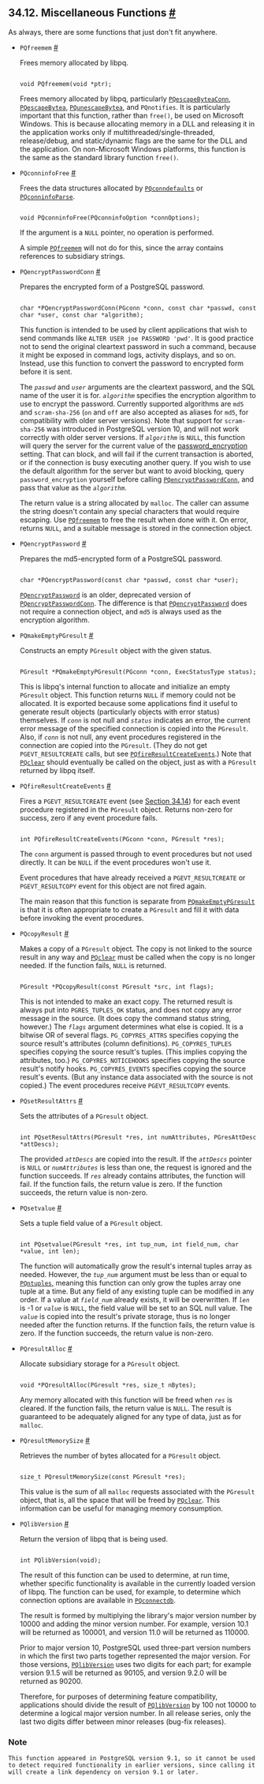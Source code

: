 ## 34.12. Miscellaneous Functions [#](#LIBPQ-MISC)

As always, there are some functions that just don't fit anywhere.

* `PQfreemem` [#](#LIBPQ-PQFREEMEM)

    Frees memory allocated by libpq.

    ```

    void PQfreemem(void *ptr);
    ```

    Frees memory allocated by libpq, particularly [`PQescapeByteaConn`](libpq-exec.html#LIBPQ-PQESCAPEBYTEACONN), [`PQescapeBytea`](libpq-exec.html#LIBPQ-PQESCAPEBYTEA), [`PQunescapeBytea`](libpq-exec.html#LIBPQ-PQUNESCAPEBYTEA), and `PQnotifies`. It is particularly important that this function, rather than `free()`, be used on Microsoft Windows. This is because allocating memory in a DLL and releasing it in the application works only if multithreaded/single-threaded, release/debug, and static/dynamic flags are the same for the DLL and the application. On non-Microsoft Windows platforms, this function is the same as the standard library function `free()`.

* `PQconninfoFree` [#](#LIBPQ-PQCONNINFOFREE)

    Frees the data structures allocated by [`PQconndefaults`](libpq-connect.html#LIBPQ-PQCONNDEFAULTS) or [`PQconninfoParse`](libpq-connect.html#LIBPQ-PQCONNINFOPARSE).

    ```

    void PQconninfoFree(PQconninfoOption *connOptions);
    ```

    If the argument is a `NULL` pointer, no operation is performed.

    A simple [`PQfreemem`](libpq-misc.html#LIBPQ-PQFREEMEM) will not do for this, since the array contains references to subsidiary strings.

* `PQencryptPasswordConn` [#](#LIBPQ-PQENCRYPTPASSWORDCONN)

    Prepares the encrypted form of a PostgreSQL password.

    ```

    char *PQencryptPasswordConn(PGconn *conn, const char *passwd, const char *user, const char *algorithm);
    ```

    This function is intended to be used by client applications that wish to send commands like `ALTER USER joe PASSWORD 'pwd'`. It is good practice not to send the original cleartext password in such a command, because it might be exposed in command logs, activity displays, and so on. Instead, use this function to convert the password to encrypted form before it is sent.

    The *`passwd`* and *`user`* arguments are the cleartext password, and the SQL name of the user it is for. *`algorithm`* specifies the encryption algorithm to use to encrypt the password. Currently supported algorithms are `md5` and `scram-sha-256` (`on` and `off` are also accepted as aliases for `md5`, for compatibility with older server versions). Note that support for `scram-sha-256` was introduced in PostgreSQL version 10, and will not work correctly with older server versions. If *`algorithm`* is `NULL`, this function will query the server for the current value of the [password\_encryption](runtime-config-connection.html#GUC-PASSWORD-ENCRYPTION) setting. That can block, and will fail if the current transaction is aborted, or if the connection is busy executing another query. If you wish to use the default algorithm for the server but want to avoid blocking, query `password_encryption` yourself before calling [`PQencryptPasswordConn`](libpq-misc.html#LIBPQ-PQENCRYPTPASSWORDCONN), and pass that value as the *`algorithm`*.

    The return value is a string allocated by `malloc`. The caller can assume the string doesn't contain any special characters that would require escaping. Use [`PQfreemem`](libpq-misc.html#LIBPQ-PQFREEMEM) to free the result when done with it. On error, returns `NULL`, and a suitable message is stored in the connection object.

* `PQencryptPassword` [#](#LIBPQ-PQENCRYPTPASSWORD)

    Prepares the md5-encrypted form of a PostgreSQL password.

    ```

    char *PQencryptPassword(const char *passwd, const char *user);
    ```

    [`PQencryptPassword`](libpq-misc.html#LIBPQ-PQENCRYPTPASSWORD) is an older, deprecated version of [`PQencryptPasswordConn`](libpq-misc.html#LIBPQ-PQENCRYPTPASSWORDCONN). The difference is that [`PQencryptPassword`](libpq-misc.html#LIBPQ-PQENCRYPTPASSWORD) does not require a connection object, and `md5` is always used as the encryption algorithm.

* `PQmakeEmptyPGresult` [#](#LIBPQ-PQMAKEEMPTYPGRESULT)

    Constructs an empty `PGresult` object with the given status.

    ```

    PGresult *PQmakeEmptyPGresult(PGconn *conn, ExecStatusType status);
    ```

    This is libpq's internal function to allocate and initialize an empty `PGresult` object. This function returns `NULL` if memory could not be allocated. It is exported because some applications find it useful to generate result objects (particularly objects with error status) themselves. If *`conn`* is not null and *`status`* indicates an error, the current error message of the specified connection is copied into the `PGresult`. Also, if *`conn`* is not null, any event procedures registered in the connection are copied into the `PGresult`. (They do not get `PGEVT_RESULTCREATE` calls, but see [`PQfireResultCreateEvents`](libpq-misc.html#LIBPQ-PQFIRERESULTCREATEEVENTS).) Note that [`PQclear`](libpq-exec.html#LIBPQ-PQCLEAR) should eventually be called on the object, just as with a `PGresult` returned by libpq itself.

* `PQfireResultCreateEvents` [#](#LIBPQ-PQFIRERESULTCREATEEVENTS)

    Fires a `PGEVT_RESULTCREATE` event (see [Section 34.14](libpq-events.html "34.14. Event System")) for each event procedure registered in the `PGresult` object. Returns non-zero for success, zero if any event procedure fails.

    ```

    int PQfireResultCreateEvents(PGconn *conn, PGresult *res);
    ```

    The `conn` argument is passed through to event procedures but not used directly. It can be `NULL` if the event procedures won't use it.

    Event procedures that have already received a `PGEVT_RESULTCREATE` or `PGEVT_RESULTCOPY` event for this object are not fired again.

    The main reason that this function is separate from [`PQmakeEmptyPGresult`](libpq-misc.html#LIBPQ-PQMAKEEMPTYPGRESULT) is that it is often appropriate to create a `PGresult` and fill it with data before invoking the event procedures.

* `PQcopyResult` [#](#LIBPQ-PQCOPYRESULT)

    Makes a copy of a `PGresult` object. The copy is not linked to the source result in any way and [`PQclear`](libpq-exec.html#LIBPQ-PQCLEAR) must be called when the copy is no longer needed. If the function fails, `NULL` is returned.

    ```

    PGresult *PQcopyResult(const PGresult *src, int flags);
    ```

    This is not intended to make an exact copy. The returned result is always put into `PGRES_TUPLES_OK` status, and does not copy any error message in the source. (It does copy the command status string, however.) The *`flags`* argument determines what else is copied. It is a bitwise OR of several flags. `PG_COPYRES_ATTRS` specifies copying the source result's attributes (column definitions). `PG_COPYRES_TUPLES` specifies copying the source result's tuples. (This implies copying the attributes, too.) `PG_COPYRES_NOTICEHOOKS` specifies copying the source result's notify hooks. `PG_COPYRES_EVENTS` specifies copying the source result's events. (But any instance data associated with the source is not copied.) The event procedures receive `PGEVT_RESULTCOPY` events.

* `PQsetResultAttrs` [#](#LIBPQ-PQSETRESULTATTRS)

    Sets the attributes of a `PGresult` object.

    ```

    int PQsetResultAttrs(PGresult *res, int numAttributes, PGresAttDesc *attDescs);
    ```

    The provided *`attDescs`* are copied into the result. If the *`attDescs`* pointer is `NULL` or *`numAttributes`* is less than one, the request is ignored and the function succeeds. If *`res`* already contains attributes, the function will fail. If the function fails, the return value is zero. If the function succeeds, the return value is non-zero.

* `PQsetvalue` [#](#LIBPQ-PQSETVALUE)

    Sets a tuple field value of a `PGresult` object.

    ```

    int PQsetvalue(PGresult *res, int tup_num, int field_num, char *value, int len);
    ```

    The function will automatically grow the result's internal tuples array as needed. However, the *`tup_num`* argument must be less than or equal to [`PQntuples`](libpq-exec.html#LIBPQ-PQNTUPLES), meaning this function can only grow the tuples array one tuple at a time. But any field of any existing tuple can be modified in any order. If a value at *`field_num`* already exists, it will be overwritten. If *`len`* is -1 or *`value`* is `NULL`, the field value will be set to an SQL null value. The *`value`* is copied into the result's private storage, thus is no longer needed after the function returns. If the function fails, the return value is zero. If the function succeeds, the return value is non-zero.

* `PQresultAlloc` [#](#LIBPQ-PQRESULTALLOC)

    Allocate subsidiary storage for a `PGresult` object.

    ```

    void *PQresultAlloc(PGresult *res, size_t nBytes);
    ```

    Any memory allocated with this function will be freed when *`res`* is cleared. If the function fails, the return value is `NULL`. The result is guaranteed to be adequately aligned for any type of data, just as for `malloc`.

* `PQresultMemorySize` [#](#LIBPQ-PQRESULTMEMORYSIZE)

    Retrieves the number of bytes allocated for a `PGresult` object.

    ```

    size_t PQresultMemorySize(const PGresult *res);
    ```

    This value is the sum of all `malloc` requests associated with the `PGresult` object, that is, all the space that will be freed by [`PQclear`](libpq-exec.html#LIBPQ-PQCLEAR). This information can be useful for managing memory consumption.

* `PQlibVersion` [#](#LIBPQ-PQLIBVERSION)

    Return the version of libpq that is being used.

    ```

    int PQlibVersion(void);
    ```

    The result of this function can be used to determine, at run time, whether specific functionality is available in the currently loaded version of libpq. The function can be used, for example, to determine which connection options are available in [`PQconnectdb`](libpq-connect.html#LIBPQ-PQCONNECTDB).

    The result is formed by multiplying the library's major version number by 10000 and adding the minor version number. For example, version 10.1 will be returned as 100001, and version 11.0 will be returned as 110000.

    Prior to major version 10, PostgreSQL used three-part version numbers in which the first two parts together represented the major version. For those versions, [`PQlibVersion`](libpq-misc.html#LIBPQ-PQLIBVERSION) uses two digits for each part; for example version 9.1.5 will be returned as 90105, and version 9.2.0 will be returned as 90200.

    Therefore, for purposes of determining feature compatibility, applications should divide the result of [`PQlibVersion`](libpq-misc.html#LIBPQ-PQLIBVERSION) by 100 not 10000 to determine a logical major version number. In all release series, only the last two digits differ between minor releases (bug-fix releases).

### Note

    This function appeared in PostgreSQL version 9.1, so it cannot be used to detect required functionality in earlier versions, since calling it will create a link dependency on version 9.1 or later.